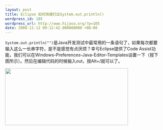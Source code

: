 ```yaml
---
layout: post
title: Eclipse 如何快捷打出System.out.println()
wordpress_id: 105
wordpress_url: http://www.hijava.org/?p=105
date: 2008-11-12 09:12:42.000000000 +08:00
---
```

<code>System.out.println("")</code>是Java开发测试中最常用的一条语句了，如果每次都要输入这么一长串字符，是不是感觉有点厌烦？幸亏Eclipse提供了Code Assist功能，我们可以在Windows-Preferences-Java-Editor-Templates设置一下（按下图所示）。然后在编辑代码的时候输入out，按Alt+/就可以了。

<img class="alignnone" src="http://farm4.static.flickr.com/3199/3022996193_e10b8d3cd8_o.jpg" alt="" width="400" height="185" />
